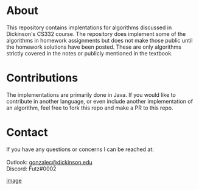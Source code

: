 # About
This repository contains implentations for algorithms discussed in Dickinson's CS332 course. The repository does implement some of the algorithms in homework assignments but does not make those public until the homework solutions have been posted. These are only algorithms strictly covered in the notes or publicly mentioned in the textbook. 

# Contributions
The implementations are primarily done in Java. If you would like to contribute in another language, or even include another implementation of an algorithm, feel free to fork this repo and make a PR to this repo. 

# Contact
If you have any questions or concerns I can be reached at:  
<br>Outlook: gonzalec@dickinson.edu
<br>Discord: Futz#0002

[image](https://user-images.githubusercontent.com/31524934/203175065-ffbe75c1-4bec-49e1-8335-9430f9a9dd8a.png)

